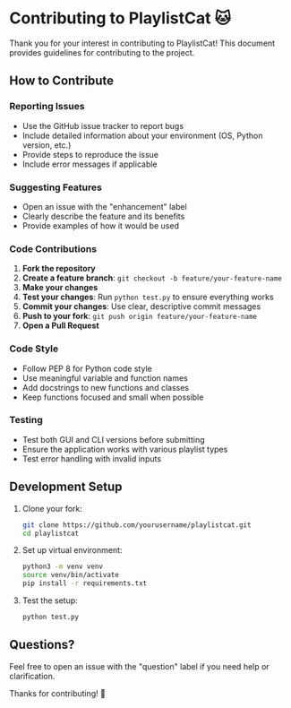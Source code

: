 # Contributing to PlaylistCat 🐱

Thank you for your interest in contributing to PlaylistCat! This document provides guidelines for contributing to the project.

## How to Contribute

### Reporting Issues
- Use the GitHub issue tracker to report bugs
- Include detailed information about your environment (OS, Python version, etc.)
- Provide steps to reproduce the issue
- Include error messages if applicable

### Suggesting Features
- Open an issue with the "enhancement" label
- Clearly describe the feature and its benefits
- Provide examples of how it would be used

### Code Contributions

1. **Fork the repository**
2. **Create a feature branch**: `git checkout -b feature/your-feature-name`
3. **Make your changes**
4. **Test your changes**: Run `python test.py` to ensure everything works
5. **Commit your changes**: Use clear, descriptive commit messages
6. **Push to your fork**: `git push origin feature/your-feature-name`
7. **Open a Pull Request**

### Code Style
- Follow PEP 8 for Python code style
- Use meaningful variable and function names
- Add docstrings to new functions and classes
- Keep functions focused and small when possible

### Testing
- Test both GUI and CLI versions before submitting
- Ensure the application works with various playlist types
- Test error handling with invalid inputs

## Development Setup

1. Clone your fork:
   ```bash
   git clone https://github.com/yourusername/playlistcat.git
   cd playlistcat
   ```

2. Set up virtual environment:
   ```bash
   python3 -m venv venv
   source venv/bin/activate
   pip install -r requirements.txt
   ```

3. Test the setup:
   ```bash
   python test.py
   ```

## Questions?

Feel free to open an issue with the "question" label if you need help or clarification.

Thanks for contributing! 🎵
